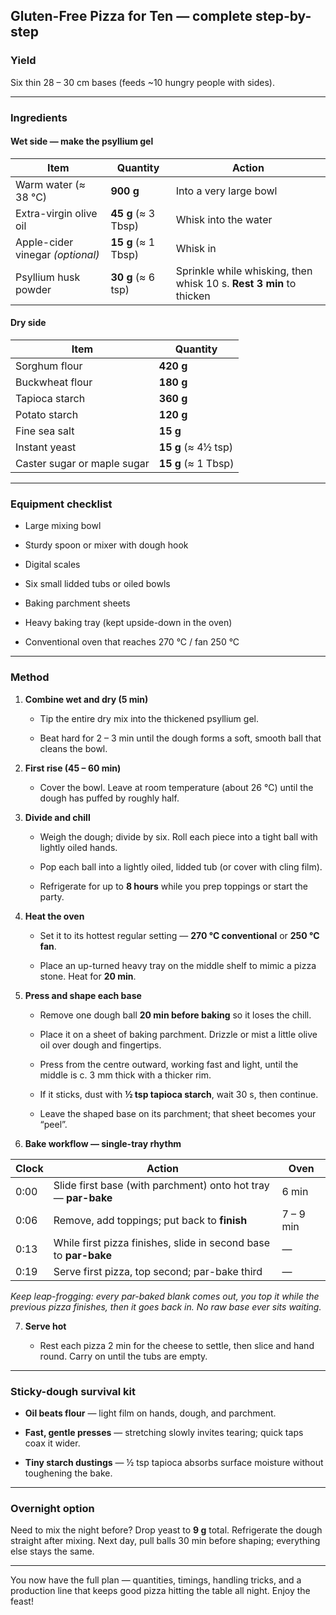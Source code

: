 ## Gluten-Free Pizza for Ten — complete step-by-step

### Yield

Six thin 28 – 30 cm bases (feeds ~10 hungry people with sides).

---

### Ingredients

#### Wet side — make the psyllium gel

|Item|Quantity|Action|
|---|---|---|
|Warm water (≈ 38 °C)|**900 g**|Into a very large bowl|
|Extra-virgin olive oil|**45 g** (≈ 3 Tbsp)|Whisk into the water|
|Apple-cider vinegar _(optional)_|**15 g** (≈ 1 Tbsp)|Whisk in|
|Psyllium husk powder|**30 g** (≈ 6 tsp)|Sprinkle while whisking, then whisk 10 s. **Rest 3 min** to thicken|

#### Dry side

|Item|Quantity|
|---|---|
|Sorghum flour|**420 g**|
|Buckwheat flour|**180 g**|
|Tapioca starch|**360 g**|
|Potato starch|**120 g**|
|Fine sea salt|**15 g**|
|Instant yeast|**15 g** (≈ 4½ tsp)|
|Caster sugar or maple sugar|**15 g** (≈ 1 Tbsp)|

---

### Equipment checklist

- Large mixing bowl
    
- Sturdy spoon or mixer with dough hook
    
- Digital scales
    
- Six small lidded tubs or oiled bowls
    
- Baking parchment sheets
    
- Heavy baking tray (kept upside-down in the oven)
    
- Conventional oven that reaches 270 °C / fan 250 °C
    

---

### Method

1. **Combine wet and dry (5 min)**
    
    - Tip the entire dry mix into the thickened psyllium gel.
        
    - Beat hard for 2 – 3 min until the dough forms a soft, smooth ball that cleans the bowl.
        
2. **First rise (45 – 60 min)**
    
    - Cover the bowl. Leave at room temperature (about 26 °C) until the dough has puffed by roughly half.
        
3. **Divide and chill**
    
    - Weigh the dough; divide by six. Roll each piece into a tight ball with lightly oiled hands.
        
    - Pop each ball into a lightly oiled, lidded tub (or cover with cling film).
        
    - Refrigerate for up to **8 hours** while you prep toppings or start the party.
        
4. **Heat the oven**
    
    - Set it to its hottest regular setting — **270 °C conventional** or **250 °C fan**.
        
    - Place an up-turned heavy tray on the middle shelf to mimic a pizza stone. Heat for **20 min**.
        
5. **Press and shape each base**
    
    - Remove one dough ball **20 min before baking** so it loses the chill.
        
    - Place it on a sheet of baking parchment. Drizzle or mist a little olive oil over dough and fingertips.
        
    - Press from the centre outward, working fast and light, until the middle is c. 3 mm thick with a thicker rim.
        
    - If it sticks, dust with **½ tsp tapioca starch**, wait 30 s, then continue.
        
    - Leave the shaped base on its parchment; that sheet becomes your “peel”.
        
6. **Bake workflow — single-tray rhythm**
    

|Clock|Action|Oven|
|---|---|---|
|0:00|Slide first base (with parchment) onto hot tray — **par-bake**|6 min|
|0:06|Remove, add toppings; put back to **finish**|7 – 9 min|
|0:13|While first pizza finishes, slide in second base to **par-bake**|—|
|0:19|Serve first pizza, top second; par-bake third|—|

_Keep leap-frogging: every par-baked blank comes out, you top it while the previous pizza finishes, then it goes back in. No raw base ever sits waiting._

7. **Serve hot**
    
    - Rest each pizza 2 min for the cheese to settle, then slice and hand round. Carry on until the tubs are empty.
        

---

### Sticky-dough survival kit

- **Oil beats flour** — light film on hands, dough, and parchment.
    
- **Fast, gentle presses** — stretching slowly invites tearing; quick taps coax it wider.
    
- **Tiny starch dustings** — ½ tsp tapioca absorbs surface moisture without toughening the bake.
    

---

### Overnight option

Need to mix the night before? Drop yeast to **9 g** total. Refrigerate the dough straight after mixing. Next day, pull balls 30 min before shaping; everything else stays the same.

---

You now have the full plan — quantities, timings, handling tricks, and a production line that keeps good pizza hitting the table all night. Enjoy the feast!